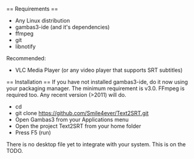 == Requirements ==
- Any Linux distribution
- gambas3-ide (and it's dependencies)
- ffmpeg
- git
- libnotify

Recommended:
* VLC Media Player (or any video player that supports SRT subtitles)

== Installation ==
If you have not installed gambas3-ide, do it now using your packaging manager. The minimum requirement is v3.0. FFmpeg is required too. Any recent version (>2011) will do.

- cd
- git clone https://github.com/Smile4ever/Text2SRT.git
- Open Gambas3 from your Applications menu
- Open the project Text2SRT from your home folder
- Press F5 (run)

There is no desktop file yet to integrate with your system. This is on the TODO.